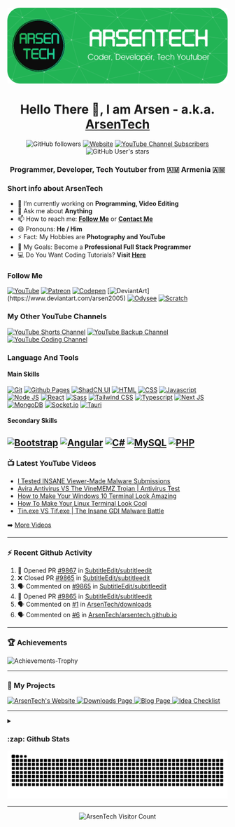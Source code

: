 <p align="center">
<img src="assets/header-img.png" alt="Header">
</p>
<h1 align="center">Hello There 👋, I am Arsen - a.k.a. <a href="https://arsentech.github.io/">ArsenTech</a></h1>
<p align="center">
<img alt="GitHub followers" src="https://img.shields.io/github/followers/ArsenTech?color=blue&label=Followers&logo=Github&logoColor=white&style=for-the-badge">
<a href="https://arsentech.github.io" target="_blank"><img alt="Website" src="https://img.shields.io/website?down_color=dc3545&down_message=Offline&label=Website&style=for-the-badge&up_color=22b455&up_message=Online&url=https%3A%2F%2Farsentech.github.io"></a>
<a href="https://www.youtube.com/channel/UCrtH0g6NE8tW5VIEgDySYtg" target="_blank"><img alt="YouTube Channel Subscribers" src="https://img.shields.io/youtube/channel/subscribers/UCrtH0g6NE8tW5VIEgDySYtg?color=ff0000&style=for-the-badge&logo=youtube"></a>
<img alt="GitHub User's stars" src="https://img.shields.io/github/stars/ArsenTech?color=yellow&logo=github&style=for-the-badge">
</p>
<h3 align="center">Programmer, Developer, Tech Youtuber from 🇦🇲 Armenia 🇦🇲</h3>

### Short info about ArsenTech
- 🔭 I’m currently working on **Programming, Video Editing**
- 💬 Ask me about **Anything**
- 📫 How to reach me: **[Follow Me](#follow-me)** or **[Contact Me](https://arsentech.github.io/#contact)**
- 😄 Pronouns: **He / Him**
- ⚡ Fact: My Hobbies are **Photography and YouTube**
- 🥅 My Goals: Become a **Professional Full Stack Programmer**
- 💻 Do You Want Coding Tutorials? **Visit [Here](https://www.youtube.com/channel/UCl52C6cFR1McvN1fAdsxdkA)**

### Follow Me
[![YouTube](https://img.shields.io/badge/ArsenTech%20-222222.svg?&style=for-the-badge&logo=YouTube&logoColor=%23FF0000)](https://www.youtube.com/channel/UCrtH0g6NE8tW5VIEgDySYtg)
[![Patreon](https://img.shields.io/badge/-ArsenTech-222222?style=for-the-badge&logo=patreon&logoColor=white)](https://www.patreon.com/arsentech)
[![Codepen](https://img.shields.io/badge/-ArsenTech-222222?style=for-the-badge&logo=codepen&logoColor=white)](https://codepen.io/ArsenTech)
[![DeviantArt](https://img.shields.io/badge/-Arsen2005-222222?style=for-the-badge&logo=deviantart&logoColor=05cc46")](https://www.deviantart.com/arsen2005)
[![Odysee](https://img.shields.io/badge/-ArsenTech-222222?style=for-the-badge&logo=odysee&logoColor=FA9626)](https://odysee.com/@ArsenTech)
[![Scratch](https://img.shields.io/badge/-ArsenTech-222222?style=for-the-badge&logo=scratch&logoColor=orange)](https://scratch.mit.edu/users/ArsenTech/)

### My Other YouTube Channels
[![YouTube Shorts Channel](https://img.shields.io/badge/ArsenTech%20Shorts-222222.svg?&style=for-the-badge&logo=YouTube&logoColor=%23FF0000)](https://www.youtube.com/channel/UCvLf-YuBTmfSrB47_YARHsA)
[![YouTube Backup Channel](https://img.shields.io/badge/More%20ArsenTech-222222.svg?&style=for-the-badge&logo=YouTube&logoColor=%23FF0000)](https://www.youtube.com/channel/UChjvr_TFywsE23UPlwd-wFQ)
[![YouTube Coding Channel](https://img.shields.io/badge/Coding%20With%20ArsenTech-222222.svg?&style=for-the-badge&logo=YouTube&logoColor=%23FF0000)](https://www.youtube.com/channel/UCl52C6cFR1McvN1fAdsxdkA)

### Language And Tools
#### Main Skills
[![Git](https://img.shields.io/badge/GIT-222222?style=for-the-badge&logo=git&logoColor=E44C30)](https://git-scm.com/)
[![Github Pages](https://img.shields.io/badge/github%20pages-222222?style=for-the-badge&logo=github&logoColor=white)](https://pages.github.com/)
[![ShadCN UI](https://img.shields.io/badge/shadcn%2Fui-222222?style=for-the-badge&logo=shadcnui&logoColor=white)](https://ui.shadcn.com/)
[![HTML](https://img.shields.io/badge/HTML5-222222?style=for-the-badge&logo=html5&logoColor=E34F26)](https://www.w3.org/html/)
[![CSS](https://img.shields.io/badge/CSS3-222222?style=for-the-badge&logo=css3&logoColor=1572B6)](https://www.w3schools.com/css/)
[![Javascript](https://img.shields.io/badge/JavaScript-222222?style=for-the-badge&logo=javascript&logoColor=F7DF1E)](https://developer.mozilla.org/en-US/docs/Web/JavaScript)
[![Node JS](https://img.shields.io/badge/Node%20js-222222?style=for-the-badge&logo=nodedotjs&logoColor=339933)](https://nodejs.org/)
[![React](https://img.shields.io/badge/React-222222?style=for-the-badge&logo=react&logoColor=61DAFB)](https://react.dev/)
[![Sass](https://img.shields.io/badge/Sass-222222?style=for-the-badge&logo=sass&logoColor=CC6699)](https://sass-lang.com/)
[![Tailwind CSS](https://img.shields.io/badge/Tailwind_CSS-222222?style=for-the-badge&logo=tailwind-css&logoColor=38B2AC)](https://tailwindcss.com/)
[![Typescript](https://img.shields.io/badge/TypeScript-222222?style=for-the-badge&logo=typescript&logoColor=007ACC)](https://www.typescriptlang.org/)
[![Next JS](https://img.shields.io/badge/next%20js-222222?style=for-the-badge&logo=nextdotjs&logoColor=white)](https://nextjs.org/)
[![MongoDB](https://img.shields.io/badge/MongoDB-222222?style=for-the-badge&logo=mongodb&logoColor=4EA94B)](https://www.mongodb.com/)
[![Socket.io](https://img.shields.io/badge/Socket.io-222222?style=for-the-badge&logo=socket.io&badgeColor=010101)](https://socket.io/)
[![Tauri](https://img.shields.io/badge/Tauri-222222?style=for-the-badge&logo=Tauri&logoColor=FFC131)](https://v2.tauri.app/)

#### Secondary Skills
[![Bootstrap](https://img.shields.io/badge/Bootstrap-222222?style=for-the-badge&logo=bootstrap&logoColor=8713F4)](https://getbootstrap.com/)
[![Angular](https://img.shields.io/badge/Angular-222222?style=for-the-badge&logo=angular&logoColor=DD0031)](https://angular.io/)
[![C#](https://img.shields.io/badge/c%23-%23222222.svg?style=for-the-badge&logo=csharp&logoColor=white)](https://www.w3schools.com/cs/)
[![MySQL](https://img.shields.io/badge/mysql-222222.svg?style=for-the-badge&logo=mysql&logoColor=4479A1)](https://www.mysql.com/)
[![PHP](https://img.shields.io/badge/php-222222.svg?style=for-the-badge&logo=php&logoColor=b0b3d6)](https://www.php.net/)
---

### :tv: Latest YouTube Videos

<!-- YOUTUBE:START -->
- [I Tested INSANE Viewer-Made Malware Submissions](https://www.youtube.com/watch?v=yJNF0z02soA)
- [Avira Antivirus VS The VineMEMZ Trojan | Antivirus Test](https://www.youtube.com/watch?v=gdDC0qqMuzE)
- [How to Make Your Windows 10 Terminal Look Amazing](https://www.youtube.com/watch?v=xqn9rUakaGw)
- [How To Make Your Linux Terminal Look Cool](https://www.youtube.com/watch?v=Sf1zejQUC7Y)
- [Tin.exe VS Tif.exe | The Insane GDI Malware Battle](https://www.youtube.com/watch?v=9Wp1SsEj41c)
<!-- YOUTUBE:END -->

➡️ [More Videos](https://www.youtube.com/c/ArsenTech)

---

### :zap: Recent Github Activity

<!--START_SECTION:activity-->
1. 💪 Opened PR [#9867](https://github.com/SubtitleEdit/subtitleedit/pull/9867) in [SubtitleEdit/subtitleedit](https://github.com/SubtitleEdit/subtitleedit)
2. ❌ Closed PR [#9865](https://github.com/SubtitleEdit/subtitleedit/pull/9865) in [SubtitleEdit/subtitleedit](https://github.com/SubtitleEdit/subtitleedit)
3. 🗣 Commented on [#9865](https://github.com/SubtitleEdit/subtitleedit/pull/9865#issuecomment-3164827367) in [SubtitleEdit/subtitleedit](https://github.com/SubtitleEdit/subtitleedit)
4. 💪 Opened PR [#9865](https://github.com/SubtitleEdit/subtitleedit/pull/9865) in [SubtitleEdit/subtitleedit](https://github.com/SubtitleEdit/subtitleedit)
5. 🗣 Commented on [#1](https://github.com/ArsenTech/downloads/issues/1) in [ArsenTech/downloads](https://github.com/ArsenTech/downloads)
6. 🗣 Commented on [#6](https://github.com/ArsenTech/arsentech.github.io/issues/6) in [ArsenTech/arsentech.github.io](https://github.com/ArsenTech/arsentech.github.io)
<!--END_SECTION:activity-->

---

### :trophy: Achievements

<picture>
  <source media="(prefers-color-scheme: dark)" srcset="https://trophygh.kolioaris.xyz/?username=arsentech&margin-w=5&margin-h=5&theme=nord" />
  <source media="(prefers-color-scheme: light)" srcset="https://trophygh.kolioaris.xyz/?username=arsentech&margin-w=5&margin-h=5&theme=flat" />
  <img alt="Achievements-Trophy" src="https://trophygh.kolioaris.xyz/?username=arsentech&margin-w=5&margin-h=5&theme=flat" />
</picture>

---

### 📘 My Projects

<p align="left">
  <a href="https://github.com/ArsenTech/arsentech.github.io"><picture>
    <source media="(prefers-color-scheme: dark)" srcset="https://github-readme-stats.vercel.app/api/pin/?username=ArsenTech&repo=arsentech.github.io&count_private=true&theme=vue-dark" />
    <source media="(prefers-color-scheme: light)" srcset="https://github-readme-stats.vercel.app/api/pin/?username=ArsenTech&repo=arsentech.github.io&count_private=true&theme=vue" />
    <img alt="ArsenTech's Website" src="https://github-readme-stats.vercel.app/api/pin/?username=ArsenTech&repo=arsentech.github.io&count_private=true&theme=vue" />
  </picture></a>
  <a href="https://github.com/ArsenTech/downloads"><picture>
    <source media="(prefers-color-scheme: dark)" srcset="https://github-readme-stats.vercel.app/api/pin/?username=ArsenTech&repo=downloads&count_private=true&theme=vue-dark" />
    <source media="(prefers-color-scheme: light)" srcset="https://github-readme-stats.vercel.app/api/pin/?username=ArsenTech&repo=downloads&count_private=true&theme=vue" />
    <img alt="Downloads Page" src="https://github-readme-stats.vercel.app/api/pin/?username=ArsenTech&repo=downloads&count_private=true&theme=vue" />
  </picture></a>
  <a href="https://github.com/ArsenTech/blog"><picture>
    <source media="(prefers-color-scheme: dark)" srcset="https://github-readme-stats.vercel.app/api/pin/?username=ArsenTech&repo=blog&count_private=true&theme=vue-dark" />
    <source media="(prefers-color-scheme: light)" srcset="https://github-readme-stats.vercel.app/api/pin/?username=ArsenTech&repo=blog&count_private=true&theme=vue" />
    <img alt="Blog Page" src="https://github-readme-stats.vercel.app/api/pin/?username=ArsenTech&repo=blog&count_private=true&theme=vue" />
  </picture></a>
  <a href="https://github.com/ArsenTech/idea-checklist"><picture>
    <source media="(prefers-color-scheme: dark)" srcset="https://github-readme-stats.vercel.app/api/pin/?username=ArsenTech&repo=idea-checklist&count_private=true&theme=vue-dark" />
    <source media="(prefers-color-scheme: light)" srcset="https://github-readme-stats.vercel.app/api/pin/?username=ArsenTech&repo=idea-checklist&count_private=true&theme=vue" />
    <img alt="Idea Checklist" src="https://github-readme-stats.vercel.app/api/pin/?username=ArsenTech&repo=idea-checklist&count_private=true&theme=vue" />
  </picture></a>
</p>

---

<details>
  <summary><h3>:zap: Github Stats</h3></summary>
  <picture>
    <source media="(prefers-color-scheme: dark)" srcset="https://github-readme-stats.vercel.app/api?username=ArsenTech&show_icons=true&theme=vue-dark&count_private=true" />
    <source media="(prefers-color-scheme: light)" srcset="https://github-readme-stats.vercel.app/api?username=ArsenTech&show_icons=true&theme=vue&count_private=true" />
    <img alt="ArsenTech's Github Stats" src="https://github-readme-stats.vercel.app/api?username=ArsenTech&show_icons=true&theme=vue&count_private=true" />
  </picture>
  <picture>
    <source media="(prefers-color-scheme: dark)" srcset="https://github-readme-stats.vercel.app/api/top-langs/?username=ArsenTech&layout=compact&theme=vue-dark&count_private=true" />
    <source media="(prefers-color-scheme: light)" srcset="https://github-readme-stats.vercel.app/api/top-langs/?username=ArsenTech&layout=compact&theme=vue&count_private=true" />
    <img alt="Top Languages" src="https://github-readme-stats.vercel.app/api/top-langs/?username=ArsenTech&layout=compact&theme=vue&count_private=true" />
  </picture>
  <picture>
    <source media="(prefers-color-scheme: dark)" srcset="https://streak-stats.demolab.com/?user=ArsenTech&theme=vue-dark" />
    <source media="(prefers-color-scheme: light)" srcset="https://streak-stats.demolab.com/?user=ArsenTech&theme=vue" />
    <img alt="Current Streak" src="https://streak-stats.demolab.com/?user=ArsenTech&theme=vue"/>
  </picture>
  <picture>
    <source media="(prefers-color-scheme: dark)" srcset="https://github-contributor-stats.vercel.app/api?username=ArsenTech&limit=5&theme=vue-dark&combine_all_yearly_contributions=true" />
    <source media="(prefers-color-scheme: light)" srcset="https://github-contributor-stats.vercel.app/api?username=ArsenTech&limit=5&theme=vue&combine_all_yearly_contributions=true" />
    <img alt="ArsenTech's Github Contributor Stats" src="https://github-contributor-stats.vercel.app/api?username=ArsenTech&limit=5&theme=vue&combine_all_yearly_contributions=true" />
  </picture>
</details>

<picture>
  <source media="(prefers-color-scheme: dark)" srcset="https://raw.githubusercontent.com/ArsenTech/ArsenTech/output/github-contribution-grid-snake-dark.svg" />
  <source media="(prefers-color-scheme: light)" srcset="https://raw.githubusercontent.com/ArsenTech/ArsenTech/output/github-contribution-grid-snake.svg" />
  <img alt="github-snake" src="https://raw.githubusercontent.com/ArsenTech/ArsenTech/output/github-contribution-grid-snake.svg" />
</picture>

---

<p align="center"><img src="https://profile-counter.deno.dev/ArsenTech/count.svg" alt="ArsenTech Visitor Count" /></p>
